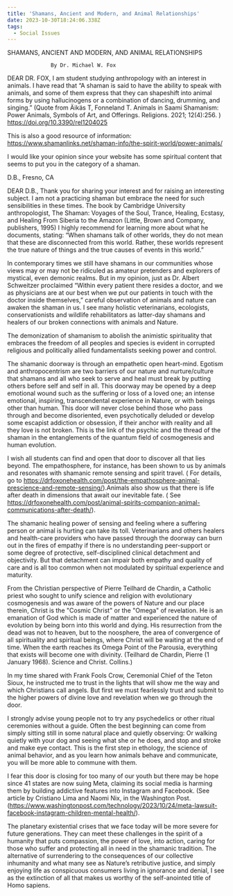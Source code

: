 ```yaml
---
title: 'Shamans, Ancient and Modern, and Animal Relationships'
date: 2023-10-30T18:24:06.338Z
tags:
  - Social Issues
---
```

SHAMANS, ANCIENT AND MODERN, AND ANIMAL RELATIONSHIPS


                  By Dr. Michael W. Fox
        
DEAR DR. FOX, I am student studying anthropology with an interest in animals. I have read that “A shaman is said to have the ability to speak with animals, and some of them express that they can shapeshift into animal forms by using hallucinogens or a combination of dancing, drumming, and singing.”  (Quote from Äikäs T, Fonneland T. Animals in Saami Shamanism: Power Animals, Symbols of Art, and Offerings. Religions. 2021; 12(4):256. ) https://doi.org/10.3390/rel1204025

This is also a good resource of information: https://www.shamanlinks.net/shaman-info/the-spirit-world/power-animals/

I would like your opinion since your website has some spiritual content that seems to put you in the category of a shaman.

D.B., Fresno, CA

DEAR D.B., Thank you for sharing your interest and for raising an interesting subject. I am not a practicing shaman but embrace the need for such sensibilities in these times.
The book by Cambridge University anthropologist, The Shaman: Voyages of the Soul, Trance, Healing, Ecstasy, and Healing From Siberia to the Amazon (Little, Brown and Company, publishers, 1995) I highly recommend for learning more about what he documents, stating: “When shamans talk of other worlds, they do not mean that these are disconnected from this world. Rather, these worlds represent the true nature of things and the true causes of events in this world.”


In contemporary times we still have shamans in our communities whose views may or may not be ridiculed as amateur pretenders and explorers of mystical, even demonic realms. But in my opinion, just as Dr. Albert Schweitzer proclaimed “Within every patient there resides a doctor, and we as physicians are at our best when we put our patients in touch with the doctor inside themselves,” careful observation of animals and nature can awaken the shaman in us. I see many holistic veterinarians, ecologists, conservationists and wildlife rehabilitators as latter-day shamans and healers of our broken connections with animals and Nature.


The demonization of shamanism to abolish the animistic spirituality that embraces the freedom of all peoples and species is evident in corrupted religious and politically allied fundamentalists seeking power and control.


The shamanic doorway is through an empathetic open heart-mind. Egotism and anthropocentrism are two barriers of our nature and nurture/culture that shamans and all who seek to serve and heal must break by putting others before self and self in all. This doorway may be opened by a deep emotional wound such as the suffering or loss of a loved one; an intense emotional, inspiring, transcendental experience in Nature, or with beings other than human. This door will never close behind those who pass through and become disoriented, even psychotically deluded or develop some escapist addiction or obsession, if their anchor with reality and all they love is not broken. This is the link of the psychic and the thread of the shaman in the entanglements of the quantum field of cosmogenesis and human evolution.


I wish all students can find and open that door to discover all that lies beyond. The empathosphere, for instance, has been shown to us by animals and resonates with shamanic remote sensing and spirit travel. ( For details, go to https://drfoxonehealth.com/post/the-empathosphere-animal-prescience-and-remote-sensing/).Animals also show us that there is life after death in dimensions that await our inevitable fate. ( See https://drfoxonehealth.com/post/animal-spirits-companion-animal-communications-after-death/). 


The shamanic healing power of sensing and feeling where a suffering person or animal is hurting can take its toll. Veterinarians and others healers and health-care providers who have passed through the doorway can burn out in the fires of empathy if there is no understanding peer-support or some degree of protective, self-disciplined clinical detachment and objectivity. But that detachment can impair both empathy and quality of care and is all too common when not modulated by spiritual experience and maturity.


From the Christian perspective of Pierre Teilhard de Chardin, a Catholic priest who sought to unify science and religion with evolutionary cosmogenesis and was aware of the powers of Nature and our place therein, Christ is the "Cosmic Christ" or the "Omega" of revelation. He is an emanation of God which is made of matter and experienced the nature of evolution by being born into this world and dying. His resurrection from the dead was not to heaven, but to the noosphere, the area of convergence of all spirituality and spiritual beings, where Christ will be waiting at the end of time. When the earth reaches its Omega Point of the Parousia, everything that exists will become one with divinity. (Teilhard de Chardin, Pierre (1 January 1968). Science and Christ. Collins.)


In my time shared with Frank Fools Crow, Ceremonial Chief of the Teton Sioux, he instructed me to trust in the lights that will show me the way and which Christians call angels. But first we must fearlessly trust and submit to the higher powers of divine love and revelation when we go through the door. 

I strongly advise young people not to try any psychedelics or other ritual ceremonies without a guide. Often the best beginning can come from simply sitting still in some natural place and quietly observing: Or walking quietly with your dog and seeing what she or he does, and stop and stroke and make eye contact. This is the first step in ethology, the science of animal behavior, and as you learn how animals behave and communicate, you will be more able to commune with them.


I fear this door is closing for too many of our youth but there may be hope since 41 states are now suing Meta, claiming its social media is harming them by building addictive features into Instagram and Facebook. (See article by Cristiano Lima and Naomi Nix, in the Washington Post.  
(https://www.washingtonpost.com/technology/2023/10/24/meta-lawsuit-facebook-instagram-children-mental-health/).


The planetary existential crises that we face today will be more severe for future generations. They can meet these challenges in the spirit of a humanity that puts compassion, the power of love, into action, caring for those who suffer and protecting all in need in the shamanic tradition. The alternative of surrendering to the consequences of our collective inhumanity and what many see as Nature’s retributive justice, and simply enjoying life as conspicuous consumers living in ignorance and denial, I see as the extinction of all that makes us worthy of the self-anointed title of Homo sapiens.
